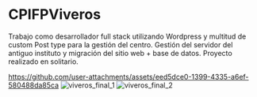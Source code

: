 # CPIFPViveros

Trabajo como desarrollador full stack utilizando Wordpress y multitud de custom Post type para la gestión del centro. Gestión del servidor del antiguo instituto y migración del sitio web + base de datos. Proyecto realizado en solitario.

https://github.com/user-attachments/assets/eed5dce0-1399-4335-a6ef-580488da85ca
![viveros_final_1](https://github.com/user-attachments/assets/6b21cf2d-8b73-4992-89ca-1408736c2d3d)
![viveros_final_2](https://github.com/user-attachments/assets/447ed128-bc76-4f07-848a-d8fbed5be04d)
